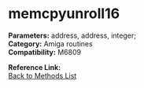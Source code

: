 # memcpyunroll16

**Parameters:** address, address, integer;  
**Category:** Amiga routines  
**Compatibility:** M6809  

**Reference Link:**  
[Back to Methods List](../../SUMMARY.md)
